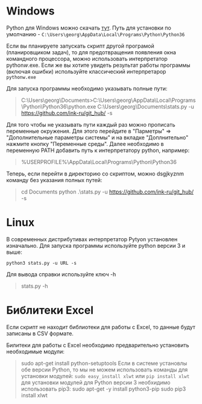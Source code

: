 # Windows
Python для Windows можно скачать [тут](https://www.python.org/downloads/windows/). Путь для установки по умолчанию - `C:\Users\georg\AppData\Local\Programs\Python\Python36`

Если вы планируете запускать скрипт другой програмой (планировщиком задач), то для предотвращения появления окна командного процессора, можно использовать интерпретатор python*w*.exe. Если же вы хотите увидеть результат работы программы (включая ошибки) используйте классический интерпретарор `pythonw.exe`

Для запуска программы необходимо указывать полные пути:
> C:\Users\georg\Documents>C:\Users\georg\AppData\Local\Programs\Python\Python36\python.exe C:\Users\georg\Documents\stats.py -u https://github.com/ink-ru/git_hub/ -s

Для того чтобы не указывать пути каждый раз можно прописать переменные окружения. Для этого перейдите в "Парметры" => "Дополнительные параметры системы" и на вкладке "Доплнительно" нажмите кнопку "Переменные среды". Далее необходимо в переменную PATH добавить путь к интерпретатору python, например:
> %USERPROFILE%\AppData\Local\Programs\Python\Python36

Теперь, если перейти в директорию со скриптом, можно dsgjkyznm команду без указания полных путей:
> cd Documents
> python .\stats.py -u https://github.com/ink-ru/git_hub/ -s

# Linux
В современных дистрибутивах интерпретатор Pytyon установлен изначально. Для запуска программы используйте python версии 3 и выше:

```python3 stats.py -u URL -s```

Для вывода справки используйте ключ -h
> stats.py -h

# Библитеки Excel
Если скрипт не находит библиотеки для работы с Excel, то данные будут записаны в CSV формате.

Билитеки для работы с Excel необходимо предварительно установить необходимые модули:
> sudo apt-get install python-setuptools
Если в системе установлы обе версии Python, то мы не можем использовать команды для установки модулей:
> ```sudo easy_install xlwt``` или ```pip install xlwt```
для установки модулей для Python версии 3 необхидимо использовать pip3:
> sudo apt-get -y install python3-pip
> sudo pip3 install xlwt

